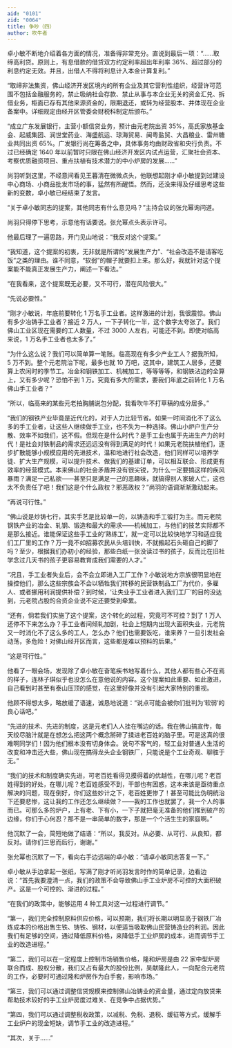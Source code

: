```yaml
---
aid: "0101"
zid: "0064"
title: 争吵（四）
author: 吹牛者
---
```


卓小敏不断地介绍着各方面的情况，准备得非常充分。直说到最后一项：“……取缔高利贷。原则上，有息借款的借贷双方约定利率超出年利率 36%、超过部分的利息约定无效。并且，出借人不得将利息计入本金计算复利。”



“取缔非法集资，佛山经济开发区境内的所有企业及其它营利性组织，经营许可范围不包括金融服务的，禁止吸纳社会存款、禁止从事与本企业无关的资金汇兑、拆借业务，柜面已存有其他来源资金的，限期退还，或转为经营股本、并体现在企业备案中。详细规定由经开区管委会财税科制定后颁布。”



“成立广东发展银行，主营小额信贷业务，预计由元老院出资 35%，高氏家族基金会、起威集团、润世堂药业、海盛航运、琼海贸易、闽粤盐贸、大昌粮业、雷州糖业共同出资 65%。广发银行尚在筹备之中，具体事务均由财政省和央行负责。不过已经确定 1640 年以前暂时只限在佛山经济开发区内试点运营，汇聚社会资本、考察优质融资项目、重点扶植有技术潜力的中小炉房的发展……”



尚羽听到这里，不经意间看见王暮清在微微点头，他联想起刚才卓小敏提到过建设中心商场、小商品批发市场的事，猛然有所醒悟。然而，还没来得及仔细思考这些新的变数，卓小敏已经结束了发言。

“关于卓小敏同志的提案，其他同志有什么意见吗？”主持会议的张允幂询问道。



尚羽只得停下思考，示意他有话要说。张允幂点头表示许可。



他最后理了一遍思路，开门见山地说：“我反对这个提案。”



“我知道，这个提案的初衷，无非就是所谓的“发展生产力”、“社会改造不是请客吃饭”之类的理由。谁不同意，“软弱”的帽子就要扣上来。那么好，我就针对这个提案能不能真正发展生产力，阐述一下看法。”



“在我看来，这个提案既无必要，又不可行，潜在风险很大。”



“先说必要性。”



“刚才小敏说，年底前要转化 1 万名手工业者。这样激进的计划，我很震惊。佛山有多少冶铸手工业者？接近 2 万人，一下子转化一半，这个数字太夸张了。我们佛山工业区现在需要的工人数量，不过 3000 人左右，可能还不到。即使对临高来说，1 万名手工业者也太多了。”



“为什么这么说？我们可以简单算一笔账。临高现在有多少产业工人？据我所知，5 万不到。整个元老院治下呢，最多也就 10 万吧，这其中，建筑工人居多，还要算上农闲时的季节工。冶金和钢铁加工、机械加工，等等等等，和钢铁沾边的全算上，又有多少呢？恐怕不到 1 万。究竟有多大的需求，要我们年底之前转化 1 万名佛山手工业者？”



“所以，临高来的某些元老拍胸脯说包分配，我看吹牛不打草稿的成分居多。”



“我们的钢铁产业毕竟是近代化的，对于人力比较节省。如果一时间消化不了这么多的手工业者，让这些人继续做手工业，也不失为一种选择。佛山小炉户生产分散、效率不如我们，这不假。但现在是什么时代？是手工业也属于先进生产力的时代！是社会对铁制品的需求还远远没有得到满足的时代！如果元老院扶植他们，逐步扩散能够小规模应用的先进技术，温和地进行社会改造，他们同样可以培养学徒、扩大生产规模，可以提升技术、做我们的基建订单，可以相互联合、形成更有效率的经营模式。本来佛山的社会矛盾并没有很尖锐，为什么一定要搞这样的疾风暴雨？满足一己私欲——甚至只是满足一己的恶趣味，就搞得别人家破人亡，这也太不负责任了吧！我们这是个什么政权？邪恶政权？”尚羽的语调渐渐激动起来。



“再说可行性。”



“佛山说是炒铸七行，其实手艺是比较单一的，以铸造和手工锻打为主。而元老院钢铁产业的冶金、轧钢、锻造和最大的需求——机械加工，与他们的技艺实际都不是那么接近。谁能保证这些手工业的‘熟练工’，就一定可以比较快地学习和适应我们工厂里的工作？万一竟不如招募农民从头培训快，不就搬起石头砸自己的脚了吗？至少，根据我们办初小的经验，那些白纸一张没读过书的孩子，反而比在旧社学念过几天书的孩子更容易教育成我们需要的人才。”



“况且，手工业者失业后，会不会立即进入工厂工作？小敏说地方宗族很明显地在操控他们，那么这些宗族会不会以牺牲我们转移的民营铁制品工厂为代价，多雇人、或者挪用利润提供补偿？到时候，‘让失业手工业者进入我们工厂’的目的没达到，元老院占股的合资企业说不定还要受到牵累。



“还有，倘若我们实施了这个提案，这个转化的过程，究竟可不可控？到了 1 万人还停不下来怎么办？手工业者间倾轧加剧，社会上短期内出现大面积失业，元老院又一时消化不了这么多的工人，怎么办？他们也需要饭吃，谁来养？一旦引发社会动荡，多危险！对佛山经开区而言，这些都是难以预料的后果。”



“这是可行性。”



他看了一眼会场，发现除了卓小敏在奋笔疾书地写着什么，其他人都有些心不在焉的样子，连林子琪似乎也没怎么在意他说的内容。这个提案如此重要、如此激进，自己看到时甚至有泰山压顶的感觉，在这里好像并没有引起大家特别的重视。



他顾不得想太多，略放缓了语速，诚恳地说道：“说点可能会被你们批判为‘软弱’的良心话吧。”



“先进的技术、先进的制度，这是元老们人人挂在嘴边的话。我在佛山搞宣传，每天绞尽脑汁就是在想怎么把这两个概念掰碎了揉进老百姓的脑子里。可是这真的很难啊同学们！因为他们根本没有切身体会。说句不客气的，轻工业对普通人生活的改变和冲击还大些，佛山现在搞得龙头企业钢铁厂，只能说是个工业奇观、聊胜于无。”

“我们的技术和制度确实先进，可老百姓看得见摸得着的优越性，在哪儿呢？老百姓得到的好处，在哪儿呢？老百姓感受不到，干部也有困惑，这本来该是亟待重点解决的问题，现在倒好，你们这些妙计之下，老百姓更惨了！甚至可能比伪明统治下还要悲惨，这让我的工作还怎么继续做？——我的工作也就罢了，我一个人的事而已。可那么多的炉户，上有老、下有小，一下子就把毫无准备的他们推到破产的边缘，你们于心何忍？那不是一串简单的数字，那是一个个活生生的家庭啊。”



他沉默了一会，简短地做了结语：“所以，我反对。从必要、从可行、从良知，都反对。请你们三思而后行，谢谢。”



张允幂也沉默了一下，看向右手边远端的卓小敏：“请卓小敏同志答复一下。”



卓小敏从手边拿起一张纸，写满了刚才听尚羽发言时作的简单记录，边看边说：“首先我要澄清一点，我们的政策不会导致佛山手工业炉房不可控的大面积破产。这是一个可控的、渐进的过程。”



“在我们的政策中，能够运用 4 种工具对这一过程进行调节。”



“第一，我们完全控制原料供应价格，可以预期，我们将长期以明显高于钢铁厂冶炼成本的价格出售生铁、铸铁、钢材，以便适当吸取佛山民营铸造业的利润。因此我们有足够的空间，通过降低原料价格，来降低手工业炉房的成本，进而调节手工业的改造进程。”



“第二，我们可以在一定程度上控制市场销售价格，隆和炉房是由 22 家中型炉房联合而成、股权分散，我们又占有最大的股份比例，吴献隆此人，一向配合元老院的工作，必要时可通过隆和炉房作为白手套，影响市场。”



“第三，我们可以通过调整信贷规模来控制佛山冶铸业的资金量，通过定向放贷来帮助技术较好的手工业炉房度过难关、在竞争中占据优势。”



“第四，我们可以通过调整税收政策，以减税、免税、退税、缓征等方式，缓解手工业炉户的现金短缺，调节手工业的改造进程。”



“其次，关于……”


